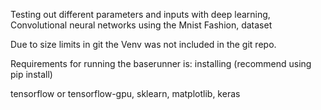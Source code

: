 Testing out different parameters and inputs with deep learning, Convolutional neural networks using the Mnist Fashion, dataset

Due to size limits in git the Venv was not included in the git repo.

Requirements for running the baserunner is:
installing (recommend using pip install)

tensorflow or tensorflow-gpu,
sklearn,
matplotlib,
keras
